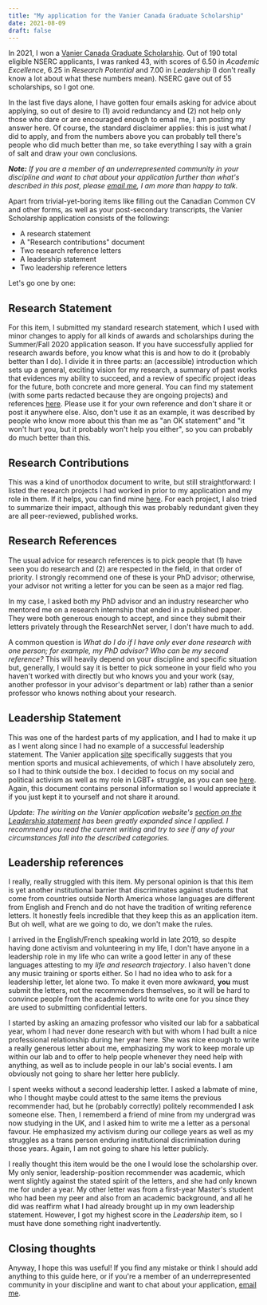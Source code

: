 ```yaml
---
title: "My application for the Vanier Canada Graduate Scholarship"
date: 2021-08-09
draft: false
---
```


In 2021, I won a [Vanier Canada Graduate Scholarship](https://vanier.gc.ca/en/home-accueil.html). Out of 190 total eligible NSERC applicants, I was ranked 43, with scores of 6.50 in *Academic Excellence*, 6.25 in *Research Potential* and 7.00 in *Leadership* (I don't really know a lot about what these numbers mean). NSERC gave out of 55 scholarships, so I got one.

In the last five days alone, I have gotten four emails asking for advice about applying, so out of desire to (1) avoid redundancy and (2) not help only those who dare or are encouraged enough to email me, I am posting my answer here. Of course, the standard disclaimer applies: this is just what *I* did to apply, and from the numbers above you can probably tell there's people who did much better than me, so take everything I say with a grain of salt and draw your own conclusions.

***Note:** If you are a member of an underrepresented community in your discipline and want to chat about your application further than what's described in this post, please [email me](mailto:sgsellan@cs.toronto.edu), I am more than happy to talk.*

Apart from trivial-yet-boring items like filling out the Canadian Common CV and other forms, as well as your post-secondary transcripts, the Vanier Scholarship application consists of the following:
- A research statement  
- A "Research contributions" document  
- Two research reference letters  
- A leadership statement  
- Two leadership reference letters  

Let's go one by one:

## Research Statement

For this item, I submitted my standard research statement, which I used with minor changes to apply for all kinds of awards and scholarships during the Summer/Fall 2020 application season. If you have successfully applied for research awards before, you know what this is and how to do it (probably better than I do). I divide it in three parts: an (accessible) introduction which sets up a general, exciting vision for my research, a summary of past works that evidences my ability to succeed, and a review of specific project ideas for the future, both concrete and more general. You can find my statement (with some parts redacted because they are ongoing projects) and references [here](pdf/vanier-application/vanier-statement.pdf). Please use it for your own reference and don't share it or post it anywhere else. Also, don't use it as an example, it was described by people who know more about this than me as "an OK statement" and "it won't hurt you, but it probably won't help you either", so you can probably do much better than this.

## Research Contributions

This was a kind of unorthodox document to write, but still straightforward: I listed the research projects I had worked in prior to my application and my role in them. If it helps, you can find mine [here](pdf/vanier-application/vanier-contribution.pdf). For each project, I also tried to summarize their impact, although this was probably redundant given they are all peer-reviewed, published works.

## Research References

The usual advice for research references is to pick people that (1) have seen you do research and (2) are respected in the field, in that order of priority. I strongly recommend one of these is your PhD advisor; otherwise, your advisor not writing a letter for you can be seen as a major red flag.

In my case, I asked both my PhD advisor and an industry researcher who mentored me on a research internship that ended in a published paper. They were both generous enough to accept, and since they submit their letters privately through the ResearchNet server, I don't have much to add. 

A common question is *What do I do if I have only ever done research with one person; for example, my PhD advisor? Who can be my second reference?* This will heavily depend on your discipline and specific situation but, generally, I would say it is better to pick someone in your field who you haven't worked with directly but who knows you and your work (say, another professor in your advisor's department or lab) rather than a senior professor who knows nothing about your research.

## Leadership Statement

This was one of the hardest parts of my application, and I had to make it up as I went along since I had no example of a successful leadership statement. The Vanier application [site](https://vanier.gc.ca/en/nomination_process-processus_de_mise_en_candidature.html#des1) specifically suggests that you mention sports and musical achievements, of which I have absolutely zero, so I had to think outside the box. I decided to focus on my social and political activism as well as my role in LGBT+ struggle, as you can see [here](pdf/vanier-application/vanier-leadership-redacted.pdf). Again, this document contains personal information so I would appreciate it if you just kept it to yourself and not share it around.

*Update: The wiriting on the Vanier application website's [section on the Leadership statement](https://vanier.gc.ca/en/nomination_process-processus_de_mise_en_candidature.html#des1) has been greatly expanded since I applied. I recommend you read the current writing and try to see if any of your circumstances fall into the described categories.*

## Leadership references

I really, really struggled with this item. My personal opinion is that this item is yet another institutional barrier that discriminates against students that come from countries outside North America whose languages are different from English and French and do not have the tradition of writing reference letters. It honestly feels incredible that they keep this as an application item. But oh well, what are we going to do, we don't make the rules.

I arrived in the English/French speaking world in late 2019, so despite having done activism and volunteering in my life, I don't have anyone in a leadership role in my life who can write a good letter in any of these languages attesting to my *life and research trajectory*. I also haven't done any music training or sports either. So I had no idea who to ask for a leadership letter, let alone two. To make it even more awkward, **you** must submit the letters, not the recommenders themselves, so it will be hard to convince people from the academic world to write one for you since they are used to submitting confidential letters.

I started by asking an amazing professor who visited our lab for a sabbatical year, whom I had never done research with but with whom I had built a nice professional relationship during her year here. She was nice enough to write a really generous letter about me, emphasizing my work to keep morale up within our lab and to offer to help people whenever they need help with anything, as well as to include people in our lab's social events. I am obviously not going to share her letter here publicly.

I spent weeks without a second leadership letter. I asked a labmate of mine, who I thought maybe could attest to the same items the previous recommender had, but he (probably correctly) politely recommended I ask someone else. Then, I rememberd a friend of mine from my undergrad was now studying in the UK, and I asked him to write me a letter as a personal favour. He emphasized my activism during our college years as well as my struggles as a trans person enduring institutional discrimination during those years. Again, I am not going to share his letter publicly.

I really thought this item would be the one I would lose the scholarship over. My only senior, leadership-position recommender was academic, which went slightly against the stated spirit of the letters, and she had only known me for under a year. My other letter was from a first-year Master's student who had been my peer and also from an academic background, and all he did was reaffirm what I had already brought up in my own leadership statement. However, I got my highest score in the *Leadership* item, so I must have done something right inadvertently. 

## Closing thoughts

Anyway, I hope this was useful! If you find any mistake or think I should add anything to this guide here, or if you're a member of an underrepresented community in your discipline and want to chat about your application, [email me](mailto:sgsellan@cs.toronto.edu).



